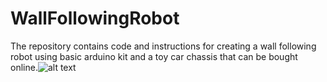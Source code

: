 # WallFollowingRobot
The repository contains code and instructions for creating a wall following robot using basic arduino kit and a toy car chassis that can be bought online.![alt text](https://teamroboconbitspilani.github.io/images/gallery/w7.jpg) 

